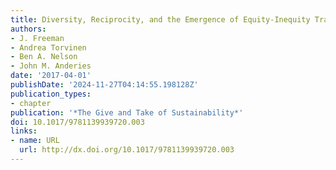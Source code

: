 ```yaml
---
title: Diversity, Reciprocity, and the Emergence of Equity-Inequity Tradeoffs
authors:
- J. Freeman
- Andrea Torvinen
- Ben A. Nelson
- John M. Anderies
date: '2017-04-01'
publishDate: '2024-11-27T04:14:55.198128Z'
publication_types:
- chapter
publication: '*The Give and Take of Sustainability*'
doi: 10.1017/9781139939720.003
links:
- name: URL
  url: http://dx.doi.org/10.1017/9781139939720.003
---
```


